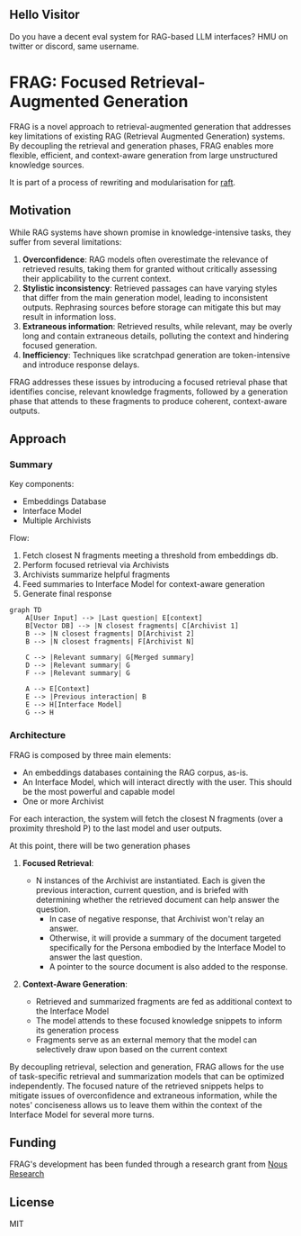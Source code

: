 ## Hello Visitor

Do you have a decent eval system for RAG-based LLM interfaces? HMU on twitter or discord, same username.
# FRAG: Focused Retrieval-Augmented Generation

FRAG is a novel approach to retrieval-augmented generation that addresses key limitations of existing RAG (Retrieval Augmented Generation) systems. By decoupling the retrieval and generation phases, FRAG enables more flexible, efficient, and context-aware generation from large unstructured knowledge sources.

It is part of a process of rewriting and modularisation for [raft](https://github.com/lumpenspace/raft).

## Motivation

While RAG systems have shown promise in knowledge-intensive tasks, they suffer from several limitations:

1. **Overconfidence**: RAG models often overestimate the relevance of retrieved results, taking them for granted without critically assessing their applicability to the current context.
2. **Stylistic inconsistency**: Retrieved passages can have varying styles that differ from the main generation model, leading to inconsistent outputs. Rephrasing sources before storage can mitigate this but may result in information loss.
3. **Extraneous information**: Retrieved results, while relevant, may be overly long and contain extraneous details, polluting the context and hindering focused generation.
4. **Inefficiency**: Techniques like scratchpad generation are token-intensive and introduce response delays.

FRAG addresses these issues by introducing a focused retrieval phase that identifies concise, relevant knowledge fragments, followed by a generation phase that attends to these fragments to produce coherent, context-aware outputs.

## Approach

### Summary

Key components:

- Embeddings Database
- Interface Model
- Multiple Archivists

Flow:

1. Fetch closest N fragments meeting a threshold from embeddings db.
2. Perform focused retrieval via Archivists
3. Archivists summarize helpful fragments
4. Feed summaries to Interface Model for context-aware generation
5. Generate final response

```mermaid
graph TD
    A[User Input] --> |Last question| E[context]
    B[Vector DB] --> |N closest fragments| C[Archivist 1]
    B --> |N closest fragments| D[Archivist 2]
    B --> |N closest fragments| F[Archivist N]
    
    C --> |Relevant summary| G[Merged summary]
    D --> |Relevant summary| G
    F --> |Relevant summary| G
    
    A --> E[Context]
    E --> |Previous interaction| B
    E --> H[Interface Model]
    G --> H
```

### Architecture

FRAG is composed by three main elements:

- An embeddings databases containing the RAG corpus, as-is.
- An Interface Model, which will interact directly with the user. This should be the most powerful and capable model
- One or more Archivist

For each interaction, the system will fetch the closest N fragments (over a proximity threshold P) to the last model and user outputs.

At this point, there will be two generation phases

1. **Focused Retrieval**:
   - N instances of the Archivist are instantiated. Each is given the previous interaction, current question, and is briefed with determining whether the retrieved document can help answer the question.
     - In case of negative response, that Archivist won't relay an answer.
     - Otherwise, it will provide a summary of the document targeted specifically for the Persona embodied by the Interface Model to answer the last question.
     - A pointer to the source document is also added to the response.

2. **Context-Aware Generation**:
   - Retrieved and summarized fragments are fed as additional context to the Interface Model
   - The model attends to these focused knowledge snippets to inform its generation process
   - Fragments serve as an external memory that the model can selectively draw upon based on the current context

By decoupling retrieval, selection and generation, FRAG allows for the use of task-specific retrieval and summarization models that can be optimized independently. The focused nature of the retrieved snippets helps to mitigate issues of overconfidence and extraneous information, while the notes' conciseness allows us to leave them within the context of the Interface Model for several more turns.

## Funding

FRAG's development has been funded through a research grant from [Nous Research](https://github.com/nousresearch)

## License

MIT
